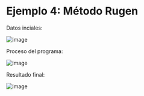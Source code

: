 # Ejemplo 4: Método Rugen

Datos inciales:

![image](https://github.com/22030130/Numerical-Methods-/assets/147437999/f0ceb16f-0ad3-44f8-aaa7-b1b8222bbed4)

Proceso del programa:

![image](https://github.com/22030130/Numerical-Methods-/assets/147437999/b47bc15f-353f-4a6b-9dee-462d093476f0)

Resultado final:

![image](https://github.com/22030130/Numerical-Methods-/assets/147437999/e7fada0d-2d54-40b7-b619-c6bb4d77adb1)

